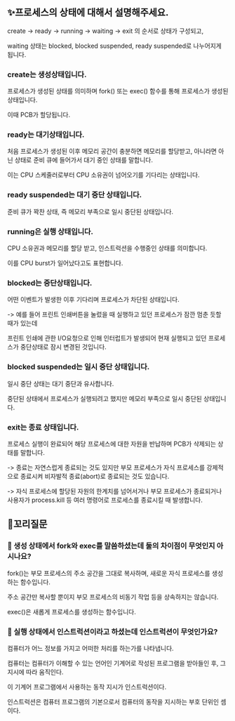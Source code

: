 ## ✨프로세스의 상태에 대해서 설명해주세요.

create -> ready -> running -> waiting -> exit 의 순서로 상태가 구성되고,

waiting 상태는 blocked, blocked suspended, ready suspended로 나누어지게 됩니다.

### create는 생성상태입니다.

프로세스가 생성된 상태를 의미하며 fork() 또는 exec() 함수를 통해 프로세스가 생성된 상태입니다.

이때 PCB가 할당됩니다.

### ready는 대기상태입니다.

처음 프로세스가 생성된 이후 메모리 공간이 충분하면 메모리를 할당받고, 아니라면 아닌 상태로 준비 큐에 들어가서 대기 중인 상태를 말합니다.

이는 CPU 스케줄러로부터 CPU 소유권이 넘어오기를 기다리는 상태입니다.

### ready suspended는 대기 중단 상태입니다.

준비 큐가 꽉찬 상태, 즉 메모리 부족으로 일시 중단된 상태입니다.

### running은 실행 상태입니다.

CPU 소유권과 메모리를 할당 받고, 인스트럭션을 수행중인 상태를 의미합니다.

이를 CPU burst가 일어났다고도 표현합니다.

### blocked는 중단상태입니다.

어떤 이벤트가 발생한 이후 기다리며 프로세스가 차단된 상태입니다.

-> 예를 들어 프린트 인쇄버튼을 눌렀을 때 실행하고 있던 프로세스가 잠깐 멈춘 듯할 때가 있는데

프린트 인쇄에 관한 I/O요청으로 인해 인터럽트가 발생되어 현재 실행되고 있던 프로세스가 중단상태로 잠시 변경된 것입니다.

### blocked suspended는 일시 중단 상태입니다.

일시 중단 상태는 대기 중단과 유사합니다.

중단된 상태에서 프로세스가 실행되려고 했지만 메모리 부족으로 일시 중단된 상태입니다.

### exit는 종료 상태입니다.

프로세스 실행이 완료되어 해당 프로세스에 대한 자원을 반납하며 PCB가 삭제되는 상태를 말합니다.

-> 종료는 자연스럽게 종료되는 것도 있지만 부모 프로세스가 자식 프로세스를 강제적으로 종료시켜 비자발적 종료(abort)로 종료되는 것도 있습니다.

-> 자식 프로세스에 할당된 자원의 한계치를 넘어서거나 부모 프로세스가 종료되거나 사용자가 process.kill 등 여러 명령어로 프로세스를 종료시킬 때 발생합니다.

## 🔁꼬리질문

### 🤔 생성 상태에서 fork와 exec를 말씀하셨는데 둘의 차이점이 무엇인지 아시나요?

fork()는 부모 프로세스의 주소 공간을 그대로 복사하며, 새로운 자식 프로세스를 생성하는 함수입니다.

주소 공간만 복사할 뿐이지 부모 프로세스의 비동기 작업 등을 상속하지는 않습니다.

exec()은 새롭게 프로세스를 생성하는 함수입니다.

### 🤔 실행 상태에서 인스트럭션이라고 하셨는데 인스트럭션이 무엇인가요?

컴퓨터가 어느 정보를 가지고 어떠한 처리를 하는가를 나타냅니다.

컴퓨터는 컴퓨터가 이해할 수 있는 언어인 기계어로 작성된 프로그램을 받아들인 후, 그 지시에 따라 움직인다.

이 기계어 프로그램에서 사용하는 동작 지시가 인스트럭션이다.

인스트럭션은 컴퓨터 프로그램의 기본으로서 컴퓨터의 동작을 지시하는 부호 단위인 셈이다.
